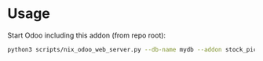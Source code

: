# Usage

Start Odoo including this addon (from repo root):

```bash
python3 scripts/nix_odoo_web_server.py --db-name mydb --addon stock_picking_send_by_mail
```

